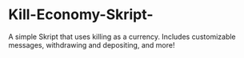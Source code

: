 # Kill-Economy-Skript-
A simple Skript that uses killing as a currency. Includes customizable messages, withdrawing and depositing, and more!
